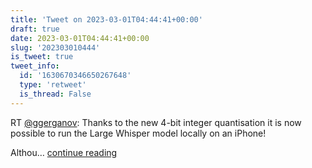 ```yaml
---
title: 'Tweet on 2023-03-01T04:44:41+00:00'
draft: true
date: 2023-03-01T04:44:41+00:00
slug: '202303010444'
is_tweet: true
tweet_info:
  id: '1630670346650267648'
  type: 'retweet'
  is_thread: False
---
```




RT [@ggerganov](https://x.com/ggerganov): Thanks to the new 4-bit integer quantisation it is now possible to run the Large Whisper model locally on an iPhone!

Althou… [continue reading](https://x.com/sytelus/status/1630670346650267648)
